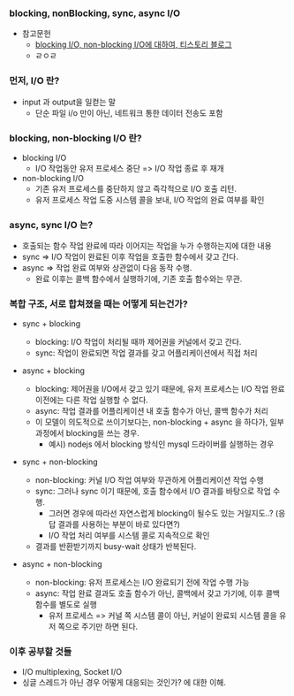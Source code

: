 ### blocking, nonBlocking, sync, async I/O

* 참고문헌
  * [blocking I/O, non-blocking I/O에 대하여, 티스토리 블로그](https://etloveguitar.tistory.com/140)
  * ㄹㅇㄹ

### 먼저, I/O 란?
* input 과 output을 일컫는 말
  * 단순 파일 i/o 만이 아닌, 네트워크 통한 데이터 전송도 포함

### blocking, non-blocking I/O 란?
* blocking I/O
  * I/O 작업동안 유저 프로세스 중단 => I/O 작업 종료 후 재개
* non-blocking I/O
  * 기존 유저 프로세스를 중단하지 않고 즉각적으로 I/O 호출 리턴.
  * 유저 프로세스 작업 도중 시스템 콜을 보내, I/O 작업의 완료 여부를 확인

### async, sync I/O 는?
* 호출되는 함수 작업 완료에 따라 이어지는 작업을 누가 수행하는지에 대한 내용
* sync => I/O 작업이 완료된 이후 작업을 호출한 함수에서 갖고 간다.
* async => 작업 완료 여부와 상관없이 다음 동작 수행.
  * 완료 이후는 콜백 함수에서 실행하기에, 기존 호출 함수와는 무관.

### 복합 구조, 서로 합쳐졌을 때는 어떻게 되는건가?
* sync + blocking
  * blocking: I/O 작업이 처리될 때까 제어권을 커널에서 갖고 간다.
  * sync: 작업이 완료되면 작업 결과를 갖고 어플리케이션에서 직접 처리  
  

* async + blocking
  * blocking: 제어권을 I/O에서 갖고 있기 때문에, 유저 프로세스는 I/O 작업 완료 이전에는 다른 작업 실행할 수 없다.
  * async: 작업 결과를 어플리케이션 내 호출 함수가 아닌, 콜백 함수가 처리
  * 이 모델이 의도적으로 쓰이기보다는, non-blocking + async 을 하다가, 일부 과정에서 blocking을 쓰는 경우.
    * 예시) nodejs 에서 blocking 방식인 mysql 드라이버를 실행하는 경우
    

* sync + non-blocking
  * non-blocking: 커널 I/O 작업 여부와 무관하게 어플리케이션 작업 수행
  * sync: 그러나 sync 이기 때문에, 호출 함수에서 I/O 결과를 바탕으로 작업 수행. 
    * 그러면 경우에 따라선 자연스럽게 blocking이 될수도 있는 거일지도..? (응답 결과를 사용하는 부분이 바로 있다면?)
    * I/O 작업 처리 여부를 시스템 콜로 지속적으로 확인
  * 결과를 반환받기까지 busy-wait 상태가 반복된다.
  

* async + non-blocking
  * non-blocking: 유저 프로세스는 I/O 완료되기 전에 작업 수행 가능
  * async: 작업 완료 결과도 호출 함수가 아닌, 콜백에서 갖고 가기에, 이후 콜백 함수를 별도로 실행
    * 유저 프로세스 => 커널 쪽 시스템 콜이 아닌, 커널이 완료되 시스템 콜을 유저 쪽으로 주기만 하면 된다.

### 이후 공부할 것들
  * I/O multiplexing, Socket I/O
  * 싱글 스레드가 아닌 경우 어떻게 대응되는 것인가? 에 대한 이해.
